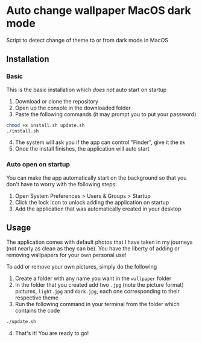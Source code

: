 # Auto change wallpaper MacOS dark mode
Script to detect change of theme to or from dark mode in MacOS

## Installation
### Basic
This is the basic installation which *does not* auto start on startup
1. Download or clone the repository
2. Open up the console in the downloaded folder
3. Paste the following commands (it may prompt you to put your password)
```sh
chmod +x install.sh update.sh
./install.sh
```
4. The system will ask you if the app can control "Finder", give it the `Ok`
5. Once the install finishes, the application will auto start

### Auto open on startup
You can make the app automatically start on the background so that you don't have to worry with the following steps:
1. Open System Preferences > Users & Groups > Startup
2. Click the lock icon to unlock adding the application on startup
3. Add the application that was automatically created in your desktop

## Usage

The application comes with default photos that I have taken in my journeys (not nearly as clean as they can be). You have the liberty of adding or removing wallpapers for your own personal use!

To add or remove your own pictures, simply do the following
1. Create a folder with any name you want in the `wallpaper` folder
2. In the folder that you created add two `.jpg` (note the picture format) pictures, `light.jpg` and `dark.jpg`, each one corresponding to their respective theme
3. Run the following command in your terminal from the folder which contains the code
```sh
./update.sh
```
4. That's it! You are ready to go!